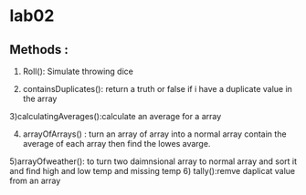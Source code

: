# lab02

## Methods :

1) Roll(): Simulate throwing dice

2)  containsDuplicates(): return a truth or false if i have a duplicate value in the array

3)calculatingAverages():calculate an average for a array
        

4) arrayOfArrays() :   turn an array of array into a normal array contain the average of each array then find the lowes avarge.

5)arrayOfweather(): to turn two daimnsional array to normal array and sort it and find high and low temp and missing temp
6) tally():remve daplicat value from an array